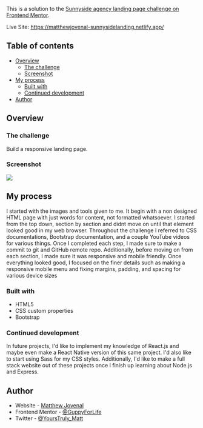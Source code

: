This is a solution to the [Sunnyside agency landing page challenge on Frontend Mentor](https://www.frontendmentor.io/challenges/sunnyside-agency-landing-page-7yVs3B6ef).

Live Site: https://matthewjovenal-sunnysidelanding.netlify.app/

## Table of contents

- [Overview](#overview)
  - [The challenge](#the-challenge)
  - [Screenshot](#screenshot)
- [My process](#my-process)
  - [Built with](#built-with)
  - [Continued development](#continued-development)
- [Author](#author)


## Overview

### The challenge

Build a responsive landing page.

### Screenshot

![](./images/screenshot.png)

## My process

I started with the images and tools given to me. It begin with a non designed HTML page with just words for content, not formatted whatsoever. I started from the top down, section by section and didnt move on until that element looked good in my web browser. Throughout the challenge I referred to CSS documentations, Bootstrap documentation, and a couple YouTube videos for various things. Once I completed each step, I made sure to make a commit to git and GitHub remote repo. Additionally, before moving on from each section, I made sure it was responsive and mobile friendly. Once everything looked good, I focused on the finer details such as making a responsive mobile menu and fixing margins, padding, and spacing for various device sizes

### Built with

- HTML5
- CSS custom properties
- Bootstrap


### Continued development

In future projects, I'd like to implement my knowledge of React.js and maybe even make a React Native version of this same project. I'd also like to start using Sass for my CSS styles. Additionally, I'd like to make a full stack website out of these projects once I finish up learning about Node.js and Express.

## Author

- Website - [Matthew Jovenal](https://github.com/GuppyForLife)
- Frontend Mentor - [@GuppyForLife](https://www.frontendmentor.io/profile/GuppyForLife)
- Twitter - [@YoursTruly_Matt](https://www.twitter.com/YoursTruly_Matt)
